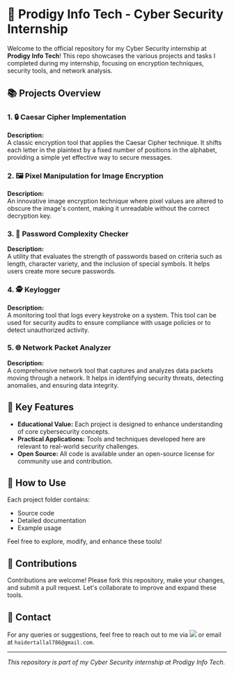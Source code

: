 # 🚀 Prodigy Info Tech - Cyber Security Internship

Welcome to the official repository for my Cyber Security internship at **Prodigy Info Tech**! This repo showcases the various projects and tasks I completed during my internship, focusing on encryption techniques, security tools, and network analysis.

## 📚 Projects Overview

### 1. 🔒 Caesar Cipher Implementation
**Description:**  
A classic encryption tool that applies the Caesar Cipher technique. It shifts each letter in the plaintext by a fixed number of positions in the alphabet, providing a simple yet effective way to secure messages.

### 2. 🖼️ Pixel Manipulation for Image Encryption
**Description:**  
An innovative image encryption technique where pixel values are altered to obscure the image's content, making it unreadable without the correct decryption key.

### 3. 🔑 Password Complexity Checker
**Description:**  
A utility that evaluates the strength of passwords based on criteria such as length, character variety, and the inclusion of special symbols. It helps users create more secure passwords.

### 4. 🕵️ Keylogger
**Description:**  
A monitoring tool that logs every keystroke on a system. This tool can be used for security audits to ensure compliance with usage policies or to detect unauthorized activity.

### 5. 🌐 Network Packet Analyzer
**Description:**  
A comprehensive network tool that captures and analyzes data packets moving through a network. It helps in identifying security threats, detecting anomalies, and ensuring data integrity.

## 📌 Key Features

- **Educational Value:** Each project is designed to enhance understanding of core cybersecurity concepts.
- **Practical Applications:** Tools and techniques developed here are relevant to real-world security challenges.
- **Open Source:** All code is available under an open-source license for community use and contribution.

## 📖 How to Use

Each project folder contains:
- Source code
- Detailed documentation
- Example usage

Feel free to explore, modify, and enhance these tools!

## 🤝 Contributions

Contributions are welcome! Please fork this repository, make your changes, and submit a pull request. Let's collaborate to improve and expand these tools.

## 📧 Contact

For any queries or suggestions, feel free to reach out to me via <a href="https://www.linkedin.com/in/muhammadhaidertallal/"><img src="https://img.shields.io/badge/-LinkedIn-0072b1?&style=for-the-badge&logo=linkedin&logoColor=white" /></a> or email at `haidertallal786@gmail.com`.

---

_This repository is part of my Cyber Security internship at Prodigy Info Tech._
